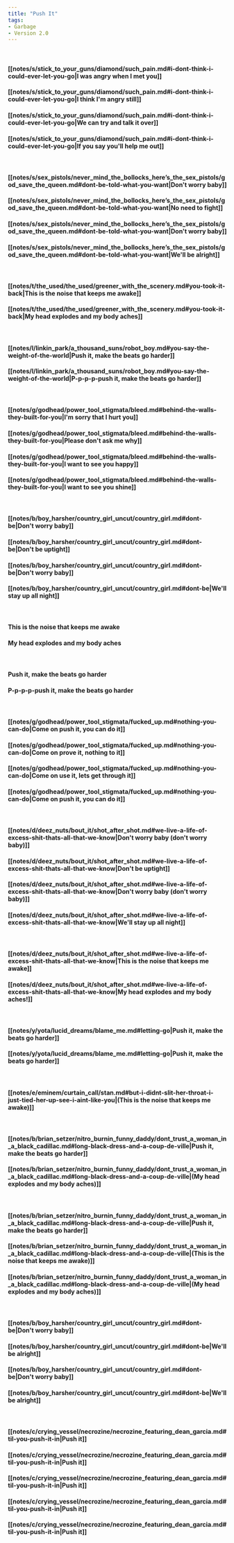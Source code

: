 ```yaml
---
title: "Push It"
tags:
- Garbage
- Version 2.0
---
```

&nbsp;
#### [[notes/s/stick_to_your_guns/diamond/such_pain.md#i-dont-think-i-could-ever-let-you-go|I was angry when I met you]]
#### [[notes/s/stick_to_your_guns/diamond/such_pain.md#i-dont-think-i-could-ever-let-you-go|I think I'm angry still]]
#### [[notes/s/stick_to_your_guns/diamond/such_pain.md#i-dont-think-i-could-ever-let-you-go|We can try and talk it over]]
#### [[notes/s/stick_to_your_guns/diamond/such_pain.md#i-dont-think-i-could-ever-let-you-go|If you say you'll help me out]]
&nbsp;
#### [[notes/s/sex_pistols/never_mind_the_bollocks_here’s_the_sex_pistols/god_save_the_queen.md#dont-be-told-what-you-want|Don't worry baby]]
#### [[notes/s/sex_pistols/never_mind_the_bollocks_here’s_the_sex_pistols/god_save_the_queen.md#dont-be-told-what-you-want|No need to fight]]
#### [[notes/s/sex_pistols/never_mind_the_bollocks_here’s_the_sex_pistols/god_save_the_queen.md#dont-be-told-what-you-want|Don't worry baby]]
#### [[notes/s/sex_pistols/never_mind_the_bollocks_here’s_the_sex_pistols/god_save_the_queen.md#dont-be-told-what-you-want|We'll be alright]]
&nbsp;
#### [[notes/t/the_used/the_used/greener_with_the_scenery.md#you-took-it-back|This is the noise that keeps me awake]]
#### [[notes/t/the_used/the_used/greener_with_the_scenery.md#you-took-it-back|My head explodes and my body aches]]
&nbsp;
#### [[notes/l/linkin_park/a_thousand_suns/robot_boy.md#you-say-the-weight-of-the-world|Push it, make the beats go harder]]
#### [[notes/l/linkin_park/a_thousand_suns/robot_boy.md#you-say-the-weight-of-the-world|P-p-p-p-push it, make the beats go harder]]
&nbsp;
#### [[notes/g/godhead/power_tool_stigmata/bleed.md#behind-the-walls-they-built-for-you|I'm sorry that I hurt you]]
#### [[notes/g/godhead/power_tool_stigmata/bleed.md#behind-the-walls-they-built-for-you|Please don't ask me why]]
#### [[notes/g/godhead/power_tool_stigmata/bleed.md#behind-the-walls-they-built-for-you|I want to see you happy]]
#### [[notes/g/godhead/power_tool_stigmata/bleed.md#behind-the-walls-they-built-for-you|I want to see you shine]]
&nbsp;
#### [[notes/b/boy_harsher/country_girl_uncut/country_girl.md#dont-be|Don't worry baby]]
#### [[notes/b/boy_harsher/country_girl_uncut/country_girl.md#dont-be|Don't be uptight]]
#### [[notes/b/boy_harsher/country_girl_uncut/country_girl.md#dont-be|Don't worry baby]]
#### [[notes/b/boy_harsher/country_girl_uncut/country_girl.md#dont-be|We'll stay up all night]]
&nbsp;
#### This is the noise that keeps me awake
#### My head explodes and my body aches
&nbsp;
#### Push it, make the beats go harder
#### P-p-p-p-push it, make the beats go harder
&nbsp;
#### [[notes/g/godhead/power_tool_stigmata/fucked_up.md#nothing-you-can-do|Come on push it, you can do it]]
#### [[notes/g/godhead/power_tool_stigmata/fucked_up.md#nothing-you-can-do|Come on prove it, nothing to it]]
#### [[notes/g/godhead/power_tool_stigmata/fucked_up.md#nothing-you-can-do|Come on use it, lets get through it]]
#### [[notes/g/godhead/power_tool_stigmata/fucked_up.md#nothing-you-can-do|Come on push it, you can do it]]
&nbsp;
#### [[notes/d/deez_nuts/bout_it/shot_after_shot.md#we-live-a-life-of-excess-shit-thats-all-that-we-know|Don't worry baby (don't worry baby)]]
#### [[notes/d/deez_nuts/bout_it/shot_after_shot.md#we-live-a-life-of-excess-shit-thats-all-that-we-know|Don't be uptight]]
#### [[notes/d/deez_nuts/bout_it/shot_after_shot.md#we-live-a-life-of-excess-shit-thats-all-that-we-know|Don't worry baby (don't worry baby)]]
#### [[notes/d/deez_nuts/bout_it/shot_after_shot.md#we-live-a-life-of-excess-shit-thats-all-that-we-know|We'll stay up all night]]
&nbsp;
#### [[notes/d/deez_nuts/bout_it/shot_after_shot.md#we-live-a-life-of-excess-shit-thats-all-that-we-know|This is the noise that keeps me awake]]
#### [[notes/d/deez_nuts/bout_it/shot_after_shot.md#we-live-a-life-of-excess-shit-thats-all-that-we-know|My head explodes and my body aches!]]
&nbsp;
#### [[notes/y/yota/lucid_dreams/blame_me.md#letting-go|Push it, make the beats go harder]]
#### [[notes/y/yota/lucid_dreams/blame_me.md#letting-go|Push it, make the beats go harder]]
&nbsp;
#### [[notes/e/eminem/curtain_call/stan.md#but-i-didnt-slit-her-throat-i-just-tied-her-up-see-i-aint-like-you|(This is the noise that keeps me awake)]]
&nbsp;
#### [[notes/b/brian_setzer/nitro_burnin_funny_daddy/dont_trust_a_woman_in_a_black_cadillac.md#long-black-dress-and-a-coup-de-ville|Push it, make the beats go harder]]
#### [[notes/b/brian_setzer/nitro_burnin_funny_daddy/dont_trust_a_woman_in_a_black_cadillac.md#long-black-dress-and-a-coup-de-ville|(My head explodes and my body aches)]]
&nbsp;
#### [[notes/b/brian_setzer/nitro_burnin_funny_daddy/dont_trust_a_woman_in_a_black_cadillac.md#long-black-dress-and-a-coup-de-ville|Push it, make the beats go harder]]
#### [[notes/b/brian_setzer/nitro_burnin_funny_daddy/dont_trust_a_woman_in_a_black_cadillac.md#long-black-dress-and-a-coup-de-ville|(This is the noise that keeps me awake)]]
#### [[notes/b/brian_setzer/nitro_burnin_funny_daddy/dont_trust_a_woman_in_a_black_cadillac.md#long-black-dress-and-a-coup-de-ville|(My head explodes and my body aches)]]
&nbsp;
#### [[notes/b/boy_harsher/country_girl_uncut/country_girl.md#dont-be|Don't worry baby]]
#### [[notes/b/boy_harsher/country_girl_uncut/country_girl.md#dont-be|We'll be alright]]
#### [[notes/b/boy_harsher/country_girl_uncut/country_girl.md#dont-be|Don't worry baby]]
#### [[notes/b/boy_harsher/country_girl_uncut/country_girl.md#dont-be|We'll be alright]]
&nbsp;
#### [[notes/c/crying_vessel/necrozine/necrozine_featuring_dean_garcia.md#til-you-push-it-in|Push it]]
#### [[notes/c/crying_vessel/necrozine/necrozine_featuring_dean_garcia.md#til-you-push-it-in|Push it]]
#### [[notes/c/crying_vessel/necrozine/necrozine_featuring_dean_garcia.md#til-you-push-it-in|Push it]]
#### [[notes/c/crying_vessel/necrozine/necrozine_featuring_dean_garcia.md#til-you-push-it-in|Push it]]
#### [[notes/c/crying_vessel/necrozine/necrozine_featuring_dean_garcia.md#til-you-push-it-in|Push it]]

